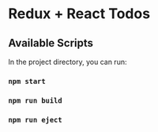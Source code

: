 # Redux + React Todos 

## Available Scripts

In the project directory, you can run:

### `npm start`

### `npm run build`

### `npm run eject`

